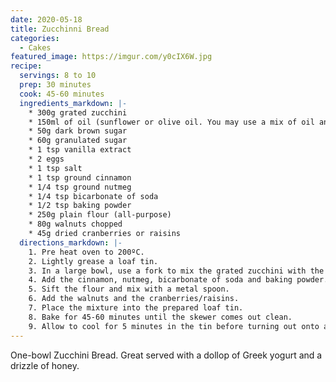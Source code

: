 ```yaml
---
date: 2020-05-18
title: Zucchinni Bread
categories:
  - Cakes
featured_image: https://imgur.com/y0cIX6W.jpg
recipe:
  servings: 8 to 10
  prep: 30 minutes
  cook: 45-60 minutes
  ingredients_markdown: |-
    * 300g grated zucchini
    * 150ml of oil (sunflower or olive oil. You may use a mix of oil and melted unsalted butter)
    * 50g dark brown sugar
    * 60g granulated sugar
    * 1 tsp vanilla extract
    * 2 eggs
    * 1 tsp salt
    * 1 tsp ground cinnamon
    * 1/4 tsp ground nutmeg
    * 1/4 tsp bicarbonate of soda
    * 1/2 tsp baking powder
    * 250g plain flour (all-purpose)
    * 80g walnuts chopped
    * 45g dried cranberries or raisins
  directions_markdown: |-
    1. Pre heat oven to 200ºC.
    2. Lightly grease a loaf tin.
    3. In a large bowl, use a fork to mix the grated zucchini with the oil, eggs, sugars, salt and vanilla. Mix well until combined.
    4. Add the cinnamon, nutmeg, bicarbonate of soda and baking powder. Mix well until combined.
    5. Sift the flour and mix with a metal spoon.
    6. Add the walnuts and the cranberries/raisins.  
    7. Place the mixture into the prepared loaf tin.
    8. Bake for 45-60 minutes until the skewer comes out clean.
    9. Allow to cool for 5 minutes in the tin before turning out onto a wire rack and cooling completely. Voila!
---
```


One-bowl Zucchini Bread. Great served with a dollop of Greek yogurt and a drizzle of honey.
